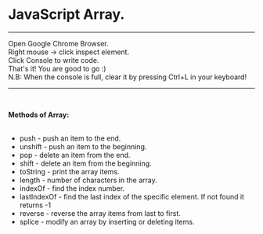 # JavaScript Array.
<hr />
Open Google Chrome Browser. 
<br />
Right mouse -> click inspect element.
<br />
Click Console to write code.
<br />
That's it! You are good to go :)
<br />
N.B: When the console is full, clear it by pressing Ctrl+L in your keyboard!
<hr />
<br />

<strong>Methods of Array:</strong>
<br />
<br />

<ul>
  <li>push		- push an item to the end.</li>
  <li>unshift		- push an item to the beginning.</li>
  <li>pop		- delete an item from the end.</li>
  <li>shift		- delete an item from the beginning.</li>
  <li>toString	- print the array items.</li>
  <li>length		- number of characters in the array.</li>
  <li>indexOf		- find the index number.</li>
  <li>lastIndexOf	- find the last index of the specific element. If not found it returns -1</li>
  <li>reverse		- reverse the array items from last to first.</li>
  <li>splice		- modify an array by inserting or deleting items.</li>
</ul>
